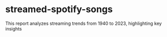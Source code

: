 # streamed-spotify-songs
This report analyzes streaming trends from 1940 to 2023, highlighting key insights
